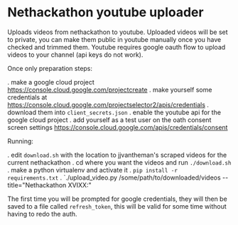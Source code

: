 # Nethackathon youtube uploader

Uploads videos from nethackathon to youtube. Uploaded videos will be set to private, you can make them public in youtube manually once you have checked and trimmed them. Youtube requires google oauth flow to upload videos to your channel (api keys do not work).

Once only preparation steps:

. make a google cloud project https://console.cloud.google.com/projectcreate
. make yourself some credentials at https://console.cloud.google.com/projectselector2/apis/credentials
. download them into `client_secrets.json`
. enable the youtube api for the google cloud project
. add yourself as a test user on the oath consent screen settings https://console.cloud.google.com/apis/credentials/consent

Running:

. edit `download.sh` with the location to jjvantheman's scraped videos for the current nethackathon
. cd where you want the videos and run `./download.sh`
. make a python virtualenv and activate it
. `pip install -r requirements.txt`
. `./upload_video.py /some/path/to/downloaded/videos --title="Nethackathon XVIXX:"

The first time you will be prompted for google credentials, they will then be saved to a file called `refresh_token`, this will be valid for some time without having to redo the auth.
